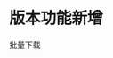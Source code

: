 <!-- # 更新日志 -->
<!-- __2022-12-16__ -->
<!-- + <a href="/v1.1.0/o-admin-log-manage">日志管理</a> -->
<!-- + <a href="/v1.1.0/o-admin-user#ldap模式">用户Ldap模式</a> -->
# 版本功能新增
批量下载

<!-- <Home />
<script setup lang="ts">
import Home from '@theme/log.vue'
</script> -->
